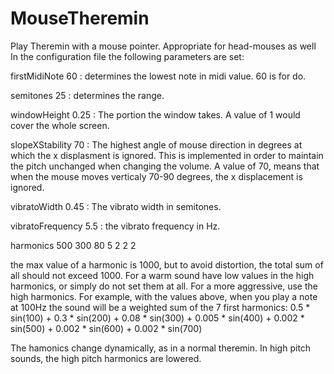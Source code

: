 # MouseTheremin
Play Theremin with a mouse pointer. Appropriate for head-mouses as well
In the configuration file the following parameters are set:

firstMidiNote 60 : determines the lowest note in midi value. 60 is for do.

semitones 25 : determines the range.

windowHeight 0.25 : The portion the window takes. A value of 1 would cover the whole screen.

slopeXStability 70 : The highest angle of mouse direction in degrees at which the x displasment is ignored. This is implemented in order to maintain the pitch unchanged when changing the volume. A value of 70, means that when the mouse moves verticaly 70-90 degrees, the x displacement is ignored.

vibratoWidth 0.45 : The vibrato width in semitones.

vibratoFrequency 5.5 : the vibrato frequency in Hz.

harmonics 500 300 80 5 2 2 2 

the max value of a harmonic is 1000, but to avoid distortion, the total sum of all should not exceed 1000. For a warm sound have low values in the high harmonics, or simply do not set them at all. For a more aggressive, use the high harmonics.
For example, with the values above, when you play a note at 100Hz the sound will be a weighted sum of the 7 first harmonics:
0.5 * sin(100) + 0.3 * sin(200) + 0.08 * sin(300) + 0.005 * sin(400) + 0.002 * sin(500) + 0.002 * sin(600) + 0.002 * sin(700)

The hamonics change dynamically, as in a normal theremin. In high pitch sounds, the high pitch harmonics are lowered.
